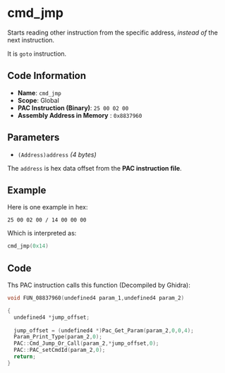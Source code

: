 # cmd_jmp

Starts reading other instruction from the specific address, *instead of* the next instruction.

It is `goto` instruction.

## Code Information

- **Name**: `cmd_jmp`
- **Scope**: Global
- **PAC Instruction (Binary)**: `25 00 02 00`
- **Assembly Address in Memory** : `0x8837960`

## Parameters

- `(Address)address` *(4 bytes)*

The `address` is hex data offset from the **PAC instruction file**.

## Example

Here is one example in hex:

```25 00 02 00 / 14 00 00 00```

Which is interpreted as:

```c
cmd_jmp(0x14)
```

## Code

Ths PAC instruction calls this function (Decompiled by Ghidra):

```c
void FUN_08837960(undefined4 param_1,undefined4 param_2)

{
  undefined4 *jump_offset;
  
  jump_offset = (undefined4 *)Pac_Get_Param(param_2,0,0,4);
  Param_Print_Type(param_2,0);
  PAC::Cmd_Jump_Or_Call(param_2,*jump_offset,0);
  PAC::PAC_setCmdId(param_2,0);
  return;
}
```

